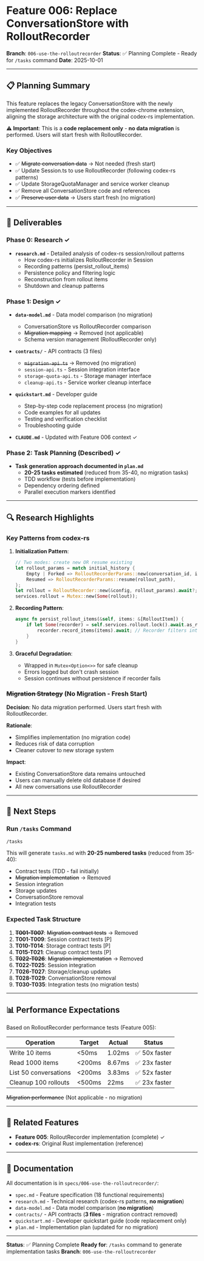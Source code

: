# Feature 006: Replace ConversationStore with RolloutRecorder

**Branch**: `006-use-the-rolloutrecorder`
**Status**: ✅ Planning Complete - Ready for `/tasks` command
**Date**: 2025-10-01

---

## 📋 Planning Summary

This feature replaces the legacy ConversationStore with the newly implemented RolloutRecorder throughout the codex-chrome extension, aligning the storage architecture with the original codex-rs implementation.

**⚠️ Important**: This is a **code replacement only** - **no data migration** is performed. Users will start fresh with RolloutRecorder.

### Key Objectives
- ✅ ~~Migrate conversation data~~ → Not needed (fresh start)
- ✅ Update Session.ts to use RolloutRecorder (following codex-rs patterns)
- ✅ Update StorageQuotaManager and service worker cleanup
- ✅ Remove all ConversationStore code and references
- ✅ ~~Preserve user data~~ → Users start fresh (no migration)

---

## 📁 Deliverables

### Phase 0: Research ✓
- **`research.md`** - Detailed analysis of codex-rs session/rollout patterns
  - How codex-rs initializes RolloutRecorder in Session
  - Recording patterns (persist_rollout_items)
  - Persistence policy and filtering logic
  - Reconstruction from rollout items
  - Shutdown and cleanup patterns

### Phase 1: Design ✓
- **`data-model.md`** - Data model comparison (no migration)
  - ConversationStore vs RolloutRecorder comparison
  - ~~Migration mapping~~ → Removed (not applicable)
  - Schema version management (RolloutRecorder only)

- **`contracts/`** - API contracts (3 files)
  - ~~`migration-api.ts`~~ → Removed (no migration)
  - `session-api.ts` - Session integration interface
  - `storage-quota-api.ts` - Storage manager interface
  - `cleanup-api.ts` - Service worker cleanup interface

- **`quickstart.md`** - Developer guide
  - Step-by-step code replacement process (no migration)
  - Code examples for all updates
  - Testing and verification checklist
  - Troubleshooting guide

- **`CLAUDE.md`** - Updated with Feature 006 context ✓

### Phase 2: Task Planning (Described) ✓
- **Task generation approach documented in `plan.md`**
  - **20-25 tasks estimated** (reduced from 35-40, no migration tasks)
  - TDD workflow (tests before implementation)
  - Dependency ordering defined
  - Parallel execution markers identified

---

## 🔍 Research Highlights

### Key Patterns from codex-rs

1. **Initialization Pattern**:
   ```rust
   // Two modes: create new OR resume existing
   let rollout_params = match initial_history {
       Empty | Forked => RolloutRecorderParams::new(conversation_id, instructions),
       Resumed => RolloutRecorderParams::resume(rollout_path),
   };
   let rollout = RolloutRecorder::new(&config, rollout_params).await?;
   services.rollout = Mutex::new(Some(rollout));
   ```

2. **Recording Pattern**:
   ```rust
   async fn persist_rollout_items(&self, items: &[RolloutItem]) {
       if let Some(recorder) = self.services.rollout.lock().await.as_ref() {
           recorder.record_items(items).await; // Recorder filters internally
       }
   }
   ```

3. **Graceful Degradation**:
   - Wrapped in `Mutex<Option<>>` for safe cleanup
   - Errors logged but don't crash session
   - Session continues without persistence if recorder fails

### ~~Migration Strategy~~ (No Migration - Fresh Start)

**Decision**: No data migration performed. Users start fresh with RolloutRecorder.

**Rationale**:
- Simplifies implementation (no migration code)
- Reduces risk of data corruption
- Cleaner cutover to new storage system

**Impact**:
- Existing ConversationStore data remains untouched
- Users can manually delete old database if desired
- All new conversations use RolloutRecorder

---

## 🎯 Next Steps

### Run `/tasks` Command
```bash
/tasks
```

This will generate `tasks.md` with **20-25 numbered tasks** (reduced from 35-40):
- Contract tests (TDD - fail initially)
- ~~Migration implementation~~ → Removed
- Session integration
- Storage updates
- ConversationStore removal
- Integration tests

### Expected Task Structure
1. **~~T001-T007~~**: ~~Migration contract tests~~ → Removed
2. **T001-T009**: Session contract tests [P]
3. **T010-T014**: Storage contract tests [P]
4. **T015-T021**: Cleanup contract tests [P]
5. **~~T022-T026~~**: ~~Migration implementation~~ → Removed
6. **T022-T025**: Session integration
7. **T026-T027**: Storage/cleanup updates
8. **T028-T029**: ConversationStore removal
9. **T030-T035**: Integration tests (no migration tests)

---

## 📊 Performance Expectations

Based on RolloutRecorder performance tests (Feature 005):

| Operation | Target | Actual | Status |
|-----------|--------|--------|--------|
| Write 10 items | <50ms | 1.02ms | ✅ 50x faster |
| Read 1000 items | <200ms | 8.67ms | ✅ 23x faster |
| List 50 conversations | <200ms | 3.83ms | ✅ 52x faster |
| Cleanup 100 rollouts | <500ms | 22ms | ✅ 23x faster |

~~Migration performance~~ (Not applicable - no migration)

---

## 🔗 Related Features

- **Feature 005**: RolloutRecorder implementation (complete) ✓
- **codex-rs**: Original Rust implementation (reference)

---

## 📝 Documentation

All documentation is in `specs/006-use-the-rolloutrecorder/`:
- `spec.md` - Feature specification (18 functional requirements)
- `research.md` - Technical research (codex-rs patterns, **no migration**)
- `data-model.md` - Data model comparison (**no migration**)
- `contracts/` - API contracts (**3 files** - migration contract removed)
- `quickstart.md` - Developer quickstart guide (code replacement only)
- `plan.md` - Implementation plan (updated for no migration)

---

**Status**: ✅ Planning Complete
**Ready for**: `/tasks` command to generate implementation tasks
**Branch**: `006-use-the-rolloutrecorder`
